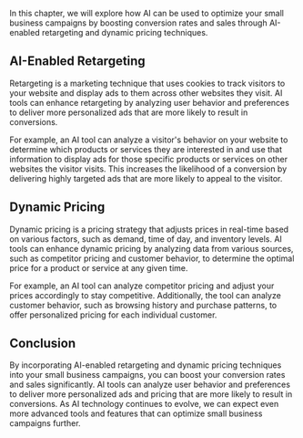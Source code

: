 
In this chapter, we will explore how AI can be used to optimize your small business campaigns by boosting conversion rates and sales through AI-enabled retargeting and dynamic pricing techniques.

AI-Enabled Retargeting
----------------------

Retargeting is a marketing technique that uses cookies to track visitors to your website and display ads to them across other websites they visit. AI tools can enhance retargeting by analyzing user behavior and preferences to deliver more personalized ads that are more likely to result in conversions.

For example, an AI tool can analyze a visitor's behavior on your website to determine which products or services they are interested in and use that information to display ads for those specific products or services on other websites the visitor visits. This increases the likelihood of a conversion by delivering highly targeted ads that are more likely to appeal to the visitor.

Dynamic Pricing
---------------

Dynamic pricing is a pricing strategy that adjusts prices in real-time based on various factors, such as demand, time of day, and inventory levels. AI tools can enhance dynamic pricing by analyzing data from various sources, such as competitor pricing and customer behavior, to determine the optimal price for a product or service at any given time.

For example, an AI tool can analyze competitor pricing and adjust your prices accordingly to stay competitive. Additionally, the tool can analyze customer behavior, such as browsing history and purchase patterns, to offer personalized pricing for each individual customer.

Conclusion
----------

By incorporating AI-enabled retargeting and dynamic pricing techniques into your small business campaigns, you can boost your conversion rates and sales significantly. AI tools can analyze user behavior and preferences to deliver more personalized ads and pricing that are more likely to result in conversions. As AI technology continues to evolve, we can expect even more advanced tools and features that can optimize small business campaigns further.
